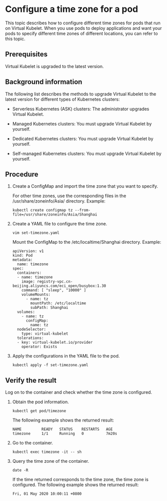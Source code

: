 Configure a time zone for a pod 
====================================================

This topic describes how to configure different time zones for pods that run on Virtual Kubelet. When you use pods to deploy applications and want your pods to specify different time zones of different locations, you can refer to this topic. 

Prerequisites 
----------------------------------

Virtual Kubelet is upgraded to the latest version.

Background information 
-------------------------------------------

The following list describes the methods to upgrade Virtual Kubelet to the latest version for different types of Kubernetes clusters:

* Serverless Kubernetes (ASK) clusters: The administrator upgrades Virtual Kubelet.

  

* Managed Kubernetes clusters: You must upgrade Virtual Kubelet by yourself.

  

* Dedicated Kubernetes clusters: You must upgrade Virtual Kubelet by yourself.

  

* Self-managed Kubernetes clusters: You must upgrade Virtual Kubelet by yourself.

  




Procedure 
------------------------------

1. Create a ConfigMap and import the time zone that you want to specify. 

   For other time zones, use the corresponding files in the /usr/share/zoneinfo/Asia/ directory. Example:

       kubectl create configmap tz --from-file=/usr/share/zoneinfo/Asia/Shanghai

   

2. Create a YAML file to configure the time zone. 

       vim set-timezone.yaml

   

   Mount the ConfigMap to the /etc/localtime/Shanghai directory. Example:

       apiVersion: v1
       kind: Pod
       metadata:
         name: timezone
       spec:
         containers:
         - name: timezone
           image: registry-vpc.cn-beijing.aliyuncs.com/eci_open/busybox:1.30
           command: [ "sleep", "10000" ]
           volumeMounts:
             - name: tz
               mountPath: /etc/localtime
               subPath: Shanghai
         volumes:
           - name: tz
             configMap:
               name: tz
         nodeSelector:
           type: virtual-kubelet
         tolerations:
         - key: virtual-kubelet.io/provider
           operator: Exists

   

3. Apply the configurations in the YAML file to the pod. 

       kubectl apply -f set-timezone.yaml

   




Verify the result 
--------------------------------------

Log on to the container and check whether the time zone is configured. 

1. Obtain the pod information. 

       kubectl get pod/timezone

   

   The following example shows the returned result:

       NAME         READY   STATUS    RESTARTS   AGE
       timezone     1/1     Running   0          7m20s

   

2. Go to the container. 

       kubectl exec timezone -it -- sh

   

3. Query the time zone of the container. 

       date -R

   

   If the time returned corresponds to the time zone, the time zone is configured. The following example shows the returned result:

       Fri, 01 May 2020 10:00:11 +0800

   



